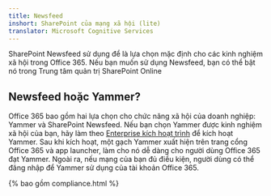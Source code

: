 ```yaml
---
title: Newsfeed
inshort: SharePoint của mạng xã hội (lite)
translator: Microsoft Cognitive Services
---
```



SharePoint Newsfeed sử dụng để là lựa chọn mặc định cho các kinh nghiệm xã hội trong Office 365. Nếu bạn muốn sử dụng Newsfeed, bạn có thể bật nó trong Trung tâm quản trị SharePoint Online

## Newsfeed hoặc Yammer?
Office 365 bao gồm hai lựa chọn cho chức năng xã hội của doanh nghiệp: Yammer và SharePoint Newsfeed. Nếu bạn chọn Yammer được kinh nghiệm xã hội của bạn, hãy làm theo [Enterprise kích hoạt trình](https://support.office.com/en-us/article/Enterprise-Activation-process-4f924c74-87d2-49d0-a4f6-cba3ce2b0e7c) để kích hoạt Yammer. Sau khi kích hoạt, một gạch Yammer xuất hiện trên trang cổng Office 365 và app launcher, làm cho nó dễ dàng cho người dùng Office 365 đạt Yammer. Ngoài ra, nếu mạng của bạn đủ điều kiện, người dùng có thể đăng nhập để Yammer sử dụng của tài khoản Office 365.

{% bao gồm compliance.html %}

